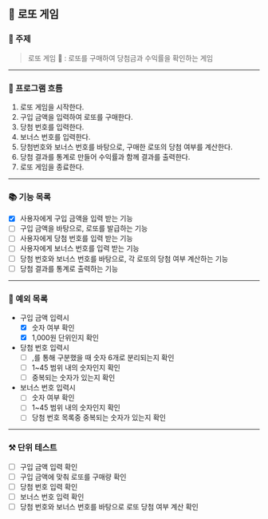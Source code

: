 ## 🎊 로또 게임
### 📌 주제 

> 로또 게임 🎉 : 로또를 구매하여 당첨금과 수익률을 확인하는 게임
---
### 📍 프로그램 흐름 
1. 로또 게임을 시작한다.
2. 구입 금액을 입력하여 로또를 구매한다.
3. 당첨 번호를 입력한다.
4. 보너스 번호를 입력한다.
5. 당첨번호와 보너스 번호를 바탕으로, 구매한 로또의 당첨 여부를 계산한다.
6. 당첨 결과를 통계로 만들어 수익률과 함께 결과를 출력한다.
7. 로또 게임을 종료한다.

---
### 📚 기능 목록
- [x] 사용자에게 구입 금액을 입력 받는 기능
- [ ] 구입 금액을 바탕으로, 로또를 발급하는 기능
- [ ] 사용자에게 당첨 번호를 입력 받는 기능
- [ ] 사용자에게 보너스 번호를 입력 받는 기능
- [ ] 당첨 번호와 보너스 번호를 바탕으로, 각 로또의 당첨 여부 계산하는 기능
- [ ] 당첨 결과를 통계로 출력하는 기능

---
### 📒 예외 목록 
- 구입 금액 입력시
  - [x] 숫자 여부 확인
  - [x] 1,000원 단위인지 확인
- 당첨 번호 입력시
  - [ ] ,를 통해 구분했을 때 숫자 6개로 분리되는지 확인
  - [ ] 1~45 범위 내의 숫자인지 확인
  - [ ] 중복되는 숫자가 있는지 확인
- 보너스 번호 입력시
  - [ ] 숫자 여부 확인
  - [ ] 1~45 범위 내의 숫자인지 확인
  - [ ] 당첨 번호 목록중 중복되는 숫자가 있는지 확인

---
### ⚒️ 단위 테스트
- [ ] 구입 금액 입력 확인
- [ ] 구입 금액에 맞춰 로또를 구매량 확인
- [ ] 당첨 번호 입력 확인
- [ ] 보너스 번호 입력 확인
- [ ] 당첨 번호와 보너스 번호를 바탕으로 로또 당첨 여부 계산 확인
